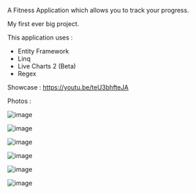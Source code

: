 A Fitness Application which allows you to track your progress.

My first ever big project.

This application uses : 

- Entity Framework
- Linq
- Live Charts 2 (Beta)
- Regex

Showcase : https://youtu.be/teU3bhfteJA

Photos :

![image](https://github.com/Olafo0/FitnessTrackerV2/assets/89582698/fd34cf5e-32d7-4d29-ae93-6f2db5749f5b)

![image](https://github.com/Olafo0/FitnessTrackerV2/assets/89582698/7438738f-ae13-4357-a737-a33206f3bf1f)

![image](https://github.com/Olafo0/FitnessTrackerV2/assets/89582698/51a51506-fc99-46ce-a648-42eff3089029)

![image](https://github.com/Olafo0/FitnessTrackerV2/assets/89582698/a0093758-5f0a-4e4d-aa94-b7a7d41d3666)

![image](https://github.com/Olafo0/FitnessTrackerV2/assets/89582698/977d23b3-04a9-4c57-bc6b-301443f95307)

![image](https://github.com/Olafo0/FitnessTrackerV2/assets/89582698/cd4d8be2-5e0f-42f0-bd0c-90b97cb2c95b)


